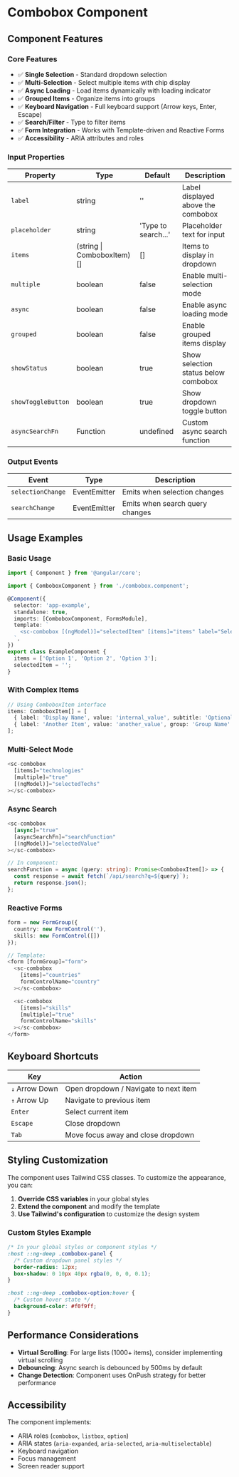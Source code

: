 # Combobox Component

## Component Features

### Core Features

- ✅ **Single Selection** - Standard dropdown selection
- ✅ **Multi-Selection** - Select multiple items with chip display
- ✅ **Async Loading** - Load items dynamically with loading indicator
- ✅ **Grouped Items** - Organize items into groups
- ✅ **Keyboard Navigation** - Full keyboard support (Arrow keys, Enter, Escape)
- ✅ **Search/Filter** - Type to filter items
- ✅ **Form Integration** - Works with Template-driven and Reactive Forms
- ✅ **Accessibility** - ARIA attributes and roles

### Input Properties

| Property           | Type                       | Default             | Description                          |
| ------------------ | -------------------------- | ------------------- | ------------------------------------ |
| `label`            | string                     | ''                  | Label displayed above the combobox   |
| `placeholder`      | string                     | 'Type to search...' | Placeholder text for input           |
| `items`            | (string \| ComboboxItem)[] | []                  | Items to display in dropdown         |
| `multiple`         | boolean                    | false               | Enable multi-selection mode          |
| `async`            | boolean                    | false               | Enable async loading mode            |
| `grouped`          | boolean                    | false               | Enable grouped items display         |
| `showStatus`       | boolean                    | true                | Show selection status below combobox |
| `showToggleButton` | boolean                    | true                | Show dropdown toggle button          |
| `asyncSearchFn`    | Function                   | undefined           | Custom async search function         |

### Output Events

| Event             | Type         | Description                     |
| ----------------- | ------------ | ------------------------------- |
| `selectionChange` | EventEmitter | Emits when selection changes    |
| `searchChange`    | EventEmitter | Emits when search query changes |

## Usage Examples

### Basic Usage

```typescript
import { Component } from '@angular/core';

import { ComboboxComponent } from './combobox.component';

@Component({
  selector: 'app-example',
  standalone: true,
  imports: [ComboboxComponent, FormsModule],
  template: `
    <sc-combobox [(ngModel)]="selectedItem" [items]="items" label="Select an item"></sc-combobox>
  `,
})
export class ExampleComponent {
  items = ['Option 1', 'Option 2', 'Option 3'];
  selectedItem = '';
}
```

### With Complex Items

```typescript
// Using ComboboxItem interface
items: ComboboxItem[] = [
  { label: 'Display Name', value: 'internal_value', subtitle: 'Optional subtitle' },
  { label: 'Another Item', value: 'another_value', group: 'Group Name' }
];
```

### Multi-Select Mode

```typescript
<sc-combobox
  [items]="technologies"
  [multiple]="true"
  [(ngModel)]="selectedTechs"
></sc-combobox>
```

### Async Search

```typescript
<sc-combobox
  [async]="true"
  [asyncSearchFn]="searchFunction"
  [(ngModel)]="selectedValue"
></sc-combobox>

// In component:
searchFunction = async (query: string): Promise<ComboboxItem[]> => {
  const response = await fetch(`/api/search?q=${query}`);
  return response.json();
};
```

### Reactive Forms

```typescript
form = new FormGroup({
  country: new FormControl(''),
  skills: new FormControl([])
});

// Template:
<form [formGroup]="form">
  <sc-combobox
    [items]="countries"
    formControlName="country"
  ></sc-combobox>

  <sc-combobox
    [items]="skills"
    [multiple]="true"
    formControlName="skills"
  ></sc-combobox>
</form>
```

## Keyboard Shortcuts

| Key            | Action                                |
| -------------- | ------------------------------------- |
| `↓` Arrow Down | Open dropdown / Navigate to next item |
| `↑` Arrow Up   | Navigate to previous item             |
| `Enter`        | Select current item                   |
| `Escape`       | Close dropdown                        |
| `Tab`          | Move focus away and close dropdown    |

## Styling Customization

The component uses Tailwind CSS classes. To customize the appearance, you can:

1. **Override CSS variables** in your global styles
2. **Extend the component** and modify the template
3. **Use Tailwind's configuration** to customize the design system

### Custom Styles Example

```css
/* In your global styles or component styles */
:host ::ng-deep .combobox-panel {
  /* Custom dropdown panel styles */
  border-radius: 12px;
  box-shadow: 0 10px 40px rgba(0, 0, 0, 0.1);
}

:host ::ng-deep .combobox-option:hover {
  /* Custom hover state */
  background-color: #f0f9ff;
}
```

## Performance Considerations

- **Virtual Scrolling**: For large lists (1000+ items), consider implementing virtual scrolling
- **Debouncing**: Async search is debounced by 500ms by default
- **Change Detection**: Component uses OnPush strategy for better performance

## Accessibility

The component implements:

- ARIA roles (`combobox`, `listbox`, `option`)
- ARIA states (`aria-expanded`, `aria-selected`, `aria-multiselectable`)
- Keyboard navigation
- Focus management
- Screen reader support
